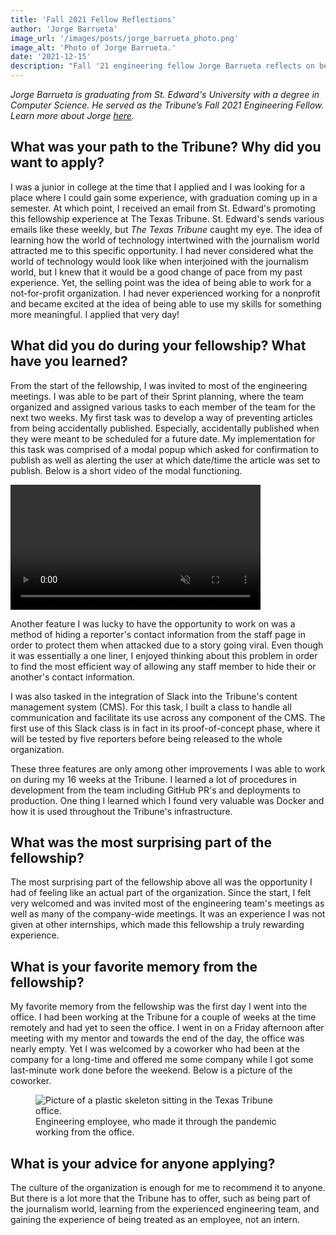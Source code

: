 ```yaml
---
title: 'Fall 2021 Fellow Reflections'
author: 'Jorge Barrueta'
image_url: '/images/posts/jorge_barrueta_photo.png'
image_alt: 'Photo of Jorge Barrueta.'
date: '2021-12-15'
description: "Fall '21 engineering fellow Jorge Barrueta reflects on being part of the engineering team at the Texas Tribune for 16 weeks."
---
```

*Jorge Barrueta is graduating from St. Edward's University with a degree in Computer Science. He served as the Tribune’s Fall 2021 Engineering Fellow. Learn more about Jorge [here](https://www.linkedin.com/in/jbarrueta/).*

## What was your path to the Tribune? Why did you want to apply?
I was a junior in college at the time that I applied and I was looking for a place where I could gain some experience, with graduation coming up in a semester. At which point, I received an email from St. Edward's promoting this fellowship experience at The Texas Tribune. St. Edward's sends various emails like these weekly, but *The Texas Tribune* caught my eye. The idea of learning how the world of technology intertwined with the journalism world attracted me to this specific opportunity. I had never considered what the world of technology would look like when interjoined with the journalism world, but I knew that it would be a good change of pace from my past experience. Yet, the selling point was the idea of being able to work for a not-for-profit organization. I had never experienced working for a nonprofit and became excited at the idea of being able to use my skills for something more meaningful. I applied that very day!

## What did you do during your fellowship? What have you learned?
From the start of the fellowship, I was invited to most of the engineering meetings. I was able to be part of their Sprint planning, where the team organized and assigned various tasks to each member of the team for the next two weeks. My first task was to develop a way of preventing articles from being accidentally published. Especially, accidentally published when they were meant to be scheduled for a future date. My implementation for this task was comprised of a modal popup which asked for confirmation to publish as well as alerting the user at which date/time the article was set to publish. Below is a short video of the modal functioning.

<video controls width="400" loop muted>
  <source src="{{ '/images/posts/jb-publish-friction.webm' | url }}" type="video/webm">
  <source src="{{ '/images/posts/jb-publish-friction.mp4' | url }}"type="video/mp4">
  Sorry, your browser doesn't support embedded videos.
</video>

Another feature I was lucky to have the opportunity to work on was a method of hiding a reporter's contact information from the staff page in order to protect them when attacked due to a story going viral. Even though it was essentially a one liner, I enjoyed thinking about this problem in order to find the most efficient way of allowing any staff member to hide their or another's contact information.

I was also tasked in the integration of Slack into the Tribune's content management system (CMS). For this task, I built a class to handle all communication and facilitate its use across any component of the CMS. The first use of this Slack class is in fact in its proof-of-concept phase, where it will be tested by five reporters before being released to the whole organization.

These three features are only among other improvements I was able to work on during my 16 weeks at the Tribune. I learned a lot of procedures in development from the team including GitHub PR's and deployments to production. One thing I learned which I found very valuable was Docker and how it is used throughout the Tribune's infrastructure.

## What was the most surprising part of the fellowship?
The most surprising part of the fellowship above all was the opportunity I had of feeling like an actual part of the organization. Since the start, I felt very welcomed and was invited most of the engineering team's meetings as well as many of the company-wide meetings. It was an experience I was not given at other internships, which made this fellowship a truly rewarding experience.

## What is your favorite memory from the fellowship?
My favorite memory from the fellowship was the first day I went into the office. I had been working at the Tribune for a couple of weeks at the time remotely and had yet to seen the office. I went in on a Friday afternoon after meeting with my mentor and towards the end of the day, the office was nearly empty. Yet I was welcomed by a coworker who had been at the company for a long-time and offered me some company while I got some last-minute work done before the weekend. Below is a picture of the coworker.

<figure>
  <img src="{{ '/images/posts/jb-engineering-skeleton.jpg' | url }}" alt="Picture of a plastic skeleton sitting in the Texas Tribune office.">
  <figcaption>Engineering employee, who made it through the pandemic working from the office.</figcaption>
</figure>


## What is your advice for anyone applying?
The culture of the organization is enough for me to recommend it to anyone. But there is a lot more that the Tribune has to offer, such as being part of the journalism world, learning from the experienced engineering team, and gaining the experience of being treated as an employee, not an intern.